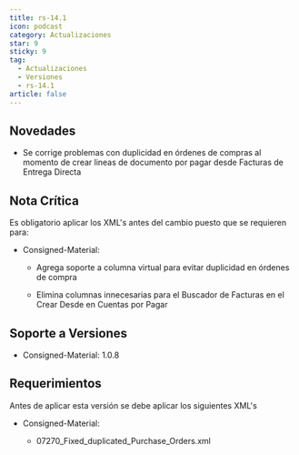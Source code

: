 ```yaml
---
title: rs-14.1
icon: podcast
category: Actualizaciones
star: 9
sticky: 9
tag:
  - Actualizaciones
  - Versiones
  - rs-14.1
article: false
---
```



## Novedades

- Se corrige problemas con duplicidad en órdenes de compras al momento de crear lineas de documento por pagar desde Facturas de Entrega Directa

## Nota Crítica

Es obligatorio aplicar los XML's antes del cambio puesto que se requieren para:

- Consigned-Material:

  - Agrega soporte a columna virtual para evitar duplicidad en órdenes de compra

  - Elimina columnas innecesarias para el Buscador de Facturas en el Crear Desde en Cuentas por Pagar

## Soporte a Versiones

- Consigned-Material: 1.0.8

## Requerimientos

Antes de aplicar esta versión se debe aplicar los siguientes XML's

- Consigned-Material:

  - 07270_Fixed_duplicated_Purchase_Orders.xml